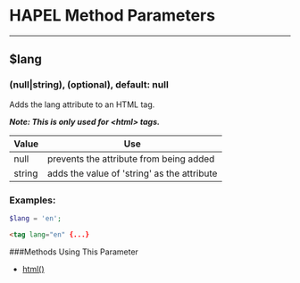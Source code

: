 # HAPEL Method Parameters

---

## $lang
### (null|string), (optional), default: null

Adds the lang attribute to an HTML tag.

***Note: This is only used for \<html\> tags.*** 

Value      | Use
-----------|-------------
null       | prevents the attribute from being added
string     | adds the value of 'string' as the attribute


### Examples:

```php
$lang = 'en';
```
```html
<tag lang="en" {...}
```

###Methods Using This Parameter
* [html()](../methods/html.md)